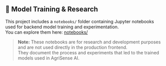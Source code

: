 ## 🧠 Model Training & Research

This project includes a `notebooks/` folder containing Jupyter notebooks used for backend model training and experimentation.  
You can explore them here: [notebooks/](./test_data)

> **Note:** These notebooks are for research and development purposes and are not used directly in the production frontend.  
They document the process and experiments that led to the trained models used in AgriSense AI.
